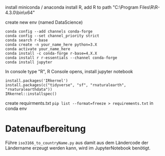 install miniconda / anaconda
install R, add R to path "C:\Program Files\R\R-4.3.0\bin\x64\"

create new env (named DataScience)

``` shell
conda config --add channels conda-forge   
conda config --set channel_priority strict      
conda search r-base   
conda create -n your_name_here python=3.X     
conda activate your_name_here   
conda install -c conda-forge r-base=4.X.X     
conda install r r-essentials --channel conda-forge
conda install jupyter
```

In console type "R", R Console opens, install jupyter notebook
```shell
install.packages('IRkernel')       
install.packages(c("tidyverse", "sf", "rnaturalearth", "rnaturalearthdata"))
IRkernel::installspec()
``` 


create requirments.txt
`pip list --format=freeze > requirements.txt` in conda env

# Datenaufbereitung
Führe `iso3166_to_countryName.py` aus damit aus dem Ländercode der Ländername erzeugt werden kann, wird im JupyterNotebook benötigt.